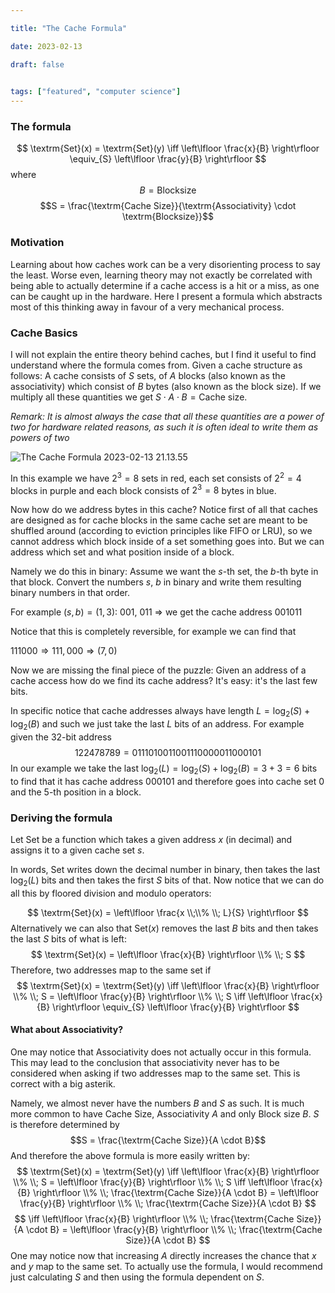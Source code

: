 ```yaml
---

title: "The Cache Formula"

date: 2023-02-13

draft: false

  
tags: ["featured", "computer science"]
---
```

### The formula
$$
\textrm{Set}(x) = \textrm{Set}(y)
\iff
\left\lfloor \frac{x}{B} \right\rfloor \equiv_{S} \left\lfloor \frac{y}{B} \right\rfloor
$$
where
$$B = \textrm{Blocksize}$$
$$S = \frac{\textrm{Cache Size}}{\textrm{Associativity} \cdot \textrm{Blocksize}}$$


### Motivation
Learning about how caches work can be a very disorienting process to say the least. Worse even, learning theory may not exactly be correlated with being able to actually determine if a cache access is a hit or a miss, as one can be caught up in the hardware. Here I present a formula which abstracts most of this thinking away in favour of a very mechanical process.


### Cache Basics
I will not explain the entire theory behind caches, but I find it useful to find understand where the formula comes from. Given a cache structure as follows: A cache consists of $S$ sets, of $A$ blocks (also known as the associativity) which consist of $B$ bytes (also known as the block size).
If we multiply all these quantities we get $S \cdot A \cdot B = \textrm{Cache size}$.

*Remark: It is almost always the case that all these quantities are a power of two for hardware related reasons, as such it is often ideal to write them as powers of two*


![The Cache Formula 2023-02-13 21.13.55](/media/TheCacheFormula/TheCacheFormula2023-02-1321.13.55.png)

In this example we have $2^3 = 8$ sets in red, each set consists of $2^2 = 4$ blocks in purple and each block consists of $2^3 = 8$ bytes in blue.

Now how do we address bytes in this cache? Notice first of all that caches are designed as for cache blocks in the same cache set are meant to be shuffled around (according to eviction principles like FIFO or LRU), so we cannot address which block inside of a set something goes into. 
But we can address which set and what position inside of a block.

Namely we do this in binary:
Assume we want the $s$-th set, the $b$-th byte in that block.
Convert the numbers $s$, $b$ in binary and write them resulting binary numbers in that order.

For example $(s, b) = (1, 3)$:
$001$, $011$ $\Rightarrow$ we get the cache address $001011$

Notice that this is completely reversible, for example we can find that

$111000 \Rightarrow 111, 000 \Rightarrow (7,0)$

Now we are missing the final piece of the puzzle: Given an address of a cache access how do we find its cache address? It's easy: it's the last few bits.

In specific notice that cache addresses always have length $L = \log_2(S) + \log_2(B)$ and such we just take the last $L$ bits of an address.
For example given the 32-bit address
$$122478789 = 0111 0100 1100 1110 0000 1100 0101$$
In our example we take the last $\log_2(L) = \log_2(S) + \log_2(B) = 3 + 3 = 6$ bits to find that it has cache address $000101$ and therefore goes into cache set $0$ and the $5$-th position in a block.

### Deriving the formula
Let $\textrm{Set}$ be a function which takes a given address $x$ (in decimal) and assigns it to a given cache set $s$.

In words, $\textrm{Set}$ writes down the decimal number in binary, then takes the last $\log_2(L)$ bits and then takes the first $S$ bits of that. Now notice that we can do all this by floored division and modulo operators:

$$
\textrm{Set}(x) = \left\lfloor \frac{x \\;\\% \\; L}{S} \right\rfloor
$$
Alternatively we can also that $\textrm{Set}(x)$ removes the last $B$ bits and then takes the last $S$ bits of what is left:
$$
\textrm{Set}(x) = \left\lfloor \frac{x}{B} \right\rfloor \\% \\; S
$$
Therefore, two addresses map to the same set if
$$
\textrm{Set}(x) = \textrm{Set}(y)
\iff
\left\lfloor \frac{x}{B} \right\rfloor \\% \\; S = \left\lfloor \frac{y}{B} \right\rfloor \\% \\; S
\iff
\left\lfloor \frac{x}{B} \right\rfloor \equiv_{S} \left\lfloor \frac{y}{B} \right\rfloor
$$

#### What about Associativity?
One may notice that Associativity does not actually occur in this formula. This may lead to the conclusion that associativity never has to be considered when asking if two addresses map to the same set. This is correct with a big asterik.

Namely, we almost never have the numbers $B$ and $S$ as such. It is much more common to have Cache Size, Associativity $A$ and only Block size $B$. $S$ is therefore determined by
$$S = \frac{\textrm{Cache Size}}{A \cdot B}$$
And therefore the above formula is more easily written by:
$$
\textrm{Set}(x) = \textrm{Set}(y) 
\iff
\left\lfloor \frac{x}{B} \right\rfloor \\% \\; S = \left\lfloor \frac{y}{B} \right\rfloor \\% \\; S
\iff
\left\lfloor \frac{x}{B} \right\rfloor \\% \\; \frac{\textrm{Cache Size}}{A \cdot B} = \left\lfloor \frac{y}{B} \right\rfloor \\% \\; \frac{\textrm{Cache Size}}{A \cdot B}
$$
$$
\iff
\left\lfloor \frac{x}{B} \right\rfloor \\% \\; \frac{\textrm{Cache Size}}{A \cdot B} = \left\lfloor \frac{y}{B} \right\rfloor \\% \\; \frac{\textrm{Cache Size}}{A \cdot B}
$$
One may notice now that increasing $A$ directly increases the chance that $x$ and $y$ map to the same set. To actually use the formula, I would recommend just calculating $S$ and then using the formula dependent on $S$.